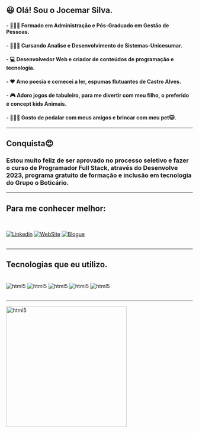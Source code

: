 ## 😃 Olá! Sou o Jocemar Silva.
#### - 👨🏿‍💼 Formado em Administração e Pós-Graduado em Gestão de Pessoas.  
#### - 👨🏿‍🎓 Cursando Analise e Desenvolvimento de Sistemas-Unicesumar. 
#### - 💻 Desenvolvedor Web e criador de conteúdos de programação e tecnologia.
#### - ❤️ Amo poesia e comecei a ler, espumas flutuantes de Castro Alves. 
#### - 🎮 Adoro jogos de tabuleiro, para me divertir com meu filho, o preferido é concept kids Animais.
#### - 🚴🏿‍♂️ Gosto de pedalar com meus amigos e brincar com meu pet🐱.
<hr>

## Conquista😍
### Estou muito feliz de ser aprovado no processo seletivo e fazer o curso de Programador Full Stack, através do Desenvolve 2023, programa gratuito de formação e inclusão em tecnologia do Grupo o Boticário.<hr>

## Para me conhecer melhor: 
<br>

[![Linkedin](https://img.shields.io/badge/LinkedIn-0077B5?style=for-the-badge&logo=linkedin&logoColor=white)](https://www.linkedin.com/in/jocemar-silva-b3a65825b/)
[![WebSite](https://img.shields.io/badge/website-red?style=for-the-badge&logo=About.m&logoColor=black)](https://jocemarsilva.com.br/)
[![Blogue](https://img.shields.io/badge/Blogger-025525?style=for-the-badge&=blogger&logoColor=black)](https://jocemarsilva.com.br/blog/) <br><br>
<hr>



## Tecnologias que eu utilizo.

<div style="display: inline_block"> <br>
<img align="center" alt="html5" src="https://img.shields.io/badge/HTML5-E34F26?style=for-the-badge&logo=html5&logoColor=white" />
<img align="center" alt="html5" src="https://img.shields.io/badge/CSS-239120?&style=for-the-badge&logo=css3&logoColor=white" />
<img align="center" alt="html5" src="https://img.shields.io/badge/JavaScript-F7DF1E?style=for-the-badge&logo=javascript&logoColor=black" />
<img align="center" alt="html5" src="https://img.shields.io/badge/Wordpress-21759B?style=for-the-badge&logo=wordpress&logoColor=white" />
<img align="center" alt="html5" src="https://img.shields.io/badge/Visual_Studio_Code-0078D4?style=for-the-badge&logo=visual%20studio%20code&logoColor=white" />
</div><br><hr>
<img align="center" alt="html5" src="https://media1.giphy.com/media/hENDkVRxKsctCpuAun/giphy.gif?cid=ecf05e475e3bd3d1jpom3h6gennic3c9bmspd9y3yppy75g6&rid=giphy.gif&ct=g" width="325px" /> <br> <br>
